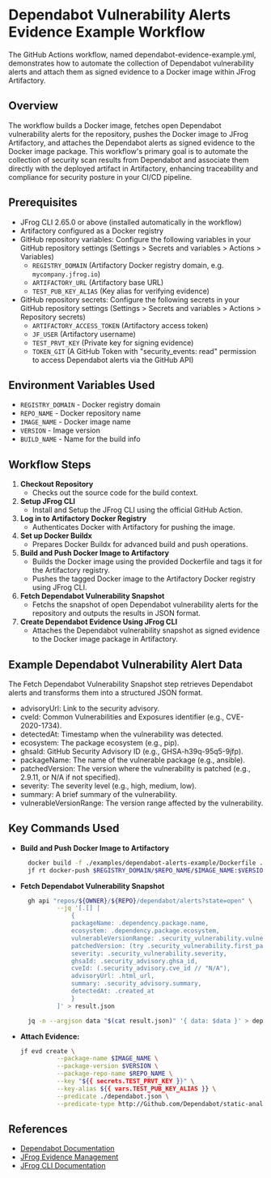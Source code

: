 # Dependabot Vulnerability Alerts Evidence Example Workflow

The GitHub Actions workflow, named dependabot-evidence-example.yml, demonstrates how to automate the collection of Dependabot vulnerability alerts and attach them as signed evidence to a Docker image within JFrog Artifactory.

## Overview
The workflow builds a Docker image, fetches open Dependabot vulnerability alerts for the repository, pushes the Docker image to JFrog Artifactory, and attaches the Dependabot alerts as signed evidence to the Docker image package. This workflow's primary goal is to automate the collection of security scan results from Dependabot and associate them directly with the deployed artifact in Artifactory, enhancing traceability and compliance for security posture in your CI/CD pipeline.

## Prerequisites
- JFrog CLI 2.65.0 or above (installed automatically in the workflow)
- Artifactory configured as a Docker registry
- GitHub repository variables: Configure the following variables in your GitHub repository settings
  (Settings > Secrets and variables > Actions > Variables) 
  - `REGISTRY_DOMAIN` (Artifactory Docker registry domain, e.g. `mycompany.jfrog.io`)
  - `ARTIFACTORY_URL` (Artifactory base URL)
  - `TEST_PUB_KEY_ALIAS` (Key alias for verifying evidence)
- GitHub repository secrets: Configure the following secrets in your GitHub repository settings 
  (Settings > Secrets and variables > Actions > Repository secrets)
  - `ARTIFACTORY_ACCESS_TOKEN` (Artifactory access token)
  - `JF_USER` (Artifactory username)
  - `TEST_PRVT_KEY` (Private key for signing evidence)
  - `TOKEN_GIT` (A GitHub Token with "security_events: read" permission to access Dependabot alerts via the GitHub API)

## Environment Variables Used
- `REGISTRY_DOMAIN` - Docker registry domain
- `REPO_NAME` - Docker repository name 
- `IMAGE_NAME` - Docker image name 
- `VERSION` - Image version
- `BUILD_NAME` - Name for the build info 

## Workflow Steps
1. **Checkout Repository**
   - Checks out the source code for the build context.
2. **Setup JFrog CLI**
   - Install and Setup the JFrog CLI using the official GitHub Action.
3. **Log in to Artifactory Docker Registry**
   - Authenticates Docker with Artifactory for pushing the image.
4. **Set up Docker Buildx**
   - Prepares Docker Buildx for advanced build and push operations.
5. **Build and Push Docker Image to Artifactory**
   - Builds the Docker image using the provided Dockerfile and tags it for the Artifactory registry.
   - Pushes the tagged Docker image to the Artifactory Docker registry using JFrog CLI.
8. **Fetch Dependabot Vulnerability Snapshot**
   - Fetchs the snapshot of open Dependabot vulnerability alerts for the repository and outputs the results in JSON format.
9. **Create Dependabot Evidence Using JFrog CLI**
   - Attaches the Dependabot vulnerability snapshot as signed evidence to the Docker image package in Artifactory.

## Example Dependabot Vulnerability Alert Data

The Fetch Dependabot Vulnerability Snapshot step retrieves Dependabot alerts and transforms them into a structured JSON format.
- advisoryUrl: Link to the security advisory.
- cveId: Common Vulnerabilities and Exposures identifier (e.g., CVE-2020-1734).
- detectedAt: Timestamp when the vulnerability was detected.
- ecosystem: The package ecosystem (e.g., pip).
- ghsaId: GitHub Security Advisory ID (e.g., GHSA-h39q-95q5-9jfp).
- packageName: The name of the vulnerable package (e.g., ansible).
- patchedVersion: The version where the vulnerability is patched (e.g., 2.9.11, or N/A if not specified).
- severity: The severity level (e.g., high, medium, low).
- summary: A brief summary of the vulnerability.
- vulnerableVersionRange: The version range affected by the vulnerability.

## Key Commands Used

- **Build and Push Docker Image to Artifactory**
  ```bash
    docker build -f ./examples/dependabot-alerts-example/Dockerfile . --tag $REGISTRY_DOMAIN/$REPO_NAME/$IMAGE_NAME:$VERSION
    jf rt docker-push $REGISTRY_DOMAIN/$REPO_NAME/$IMAGE_NAME:$VERSION $REPO_NAME --build-name=$BUILD_NAME --build-number=$VERSION
  ```
- **Fetch Dependabot Vulnerability Snapshot**
  ```bash
    gh api "repos/${OWNER}/${REPO}/dependabot/alerts?state=open" \
            --jq '[.[] |
                {
                packageName: .dependency.package.name,
                ecosystem: .dependency.package.ecosystem,
                vulnerableVersionRange: .security_vulnerability.vulnerable_version_range,
                patchedVersion: (try .security_vulnerability.first_patched_version.identifier // "N/A"),
                severity: .security_vulnerability.severity,
                ghsaId: .security_advisory.ghsa_id,
                cveId: (.security_advisory.cve_id // "N/A"),
                advisoryUrl: .html_url,
                summary: .security_advisory.summary,
                detectedAt: .created_at
                }
            ]' > result.json

    jq -n --argjson data "$(cat result.json)" '{ data: $data }' > dependabot.json
  ```
- **Attach Evidence:**
  ```bash
  jf evd create \
            --package-name $IMAGE_NAME \
            --package-version $VERSION \
            --package-repo-name $REPO_NAME \
            --key "${{ secrets.TEST_PRVT_KEY }}" \
            --key-alias ${{ vars.TEST_PUB_KEY_ALIAS }} \
            --predicate ./dependabot.json \
            --predicate-type http://Github.com/Dependabot/static-analysis
  ```

## References
- [Dependabot Documentation](https://docs.github.com/en/rest/dependabot)
- [JFrog Evidence Management](https://jfrog.com/help/r/jfrog-artifactory-documentation/evidence-management)
- [JFrog CLI Documentation](https://jfrog.com/getcli/)

